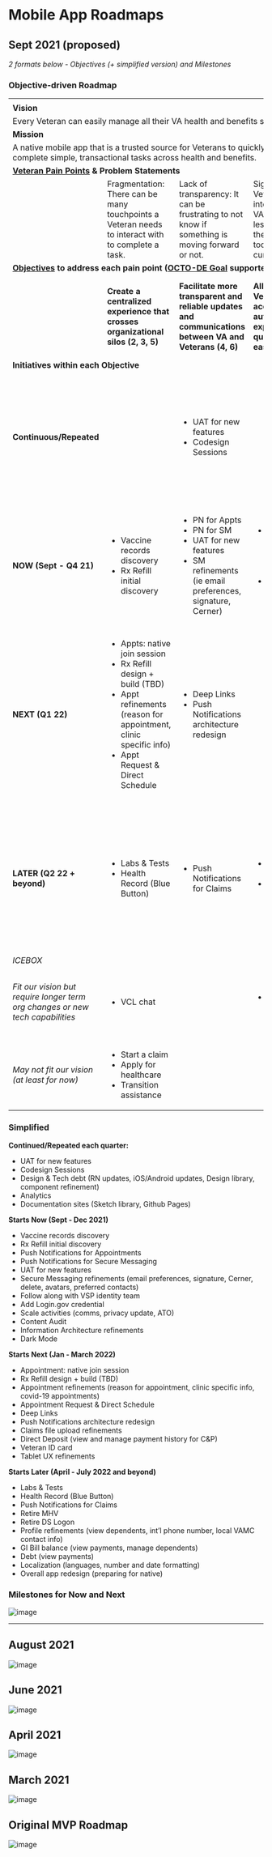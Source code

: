 # Mobile App Roadmaps

## Sept 2021 (proposed) 
_2 formats below - Objectives (+ simplified version) and Milestones_

### Objective-driven Roadmap

<table>
  <tr>
   <td colspan="6" >
   </td>
  </tr>
  <tr>
   <td colspan="6" ><strong>Vision</strong>
   </td>
  </tr>
  <tr>
   <td colspan="6" >Every Veteran can easily manage all their VA health and benefits services through their digital channel of choice
   </td>
  </tr>
  <tr>
   <td colspan="6" ><strong>Mission</strong>
   </td>
  </tr>
  <tr>
   <td colspan="6" >A native mobile app that is a trusted source for Veterans to quickly and easily check the status of their VA services and complete simple, transactional tasks across health and benefits.
   </td>
  </tr>
  <tr>
   <td colspan="6" ><strong><a href="https://github.com/department-of-veterans-affairs/va.gov-team/blob/master/products/va-mobile-app/ux-research/user-interviews/research-summary.md">Veteran Pain Points</a> & Problem Statements</strong>
   </td>
  </tr>
  <tr>
   <td>
   </td>
   <td>Fragmentation: There can be many touchpoints a Veteran needs to interact with to complete a task.
   </td>
   <td>Lack of transparency: It can be frustrating to not know if something is moving forward or not.
   </td>
   <td>Signing in: Veterans interact with VA websites less because they find login too cumbersome
   </td>
   <td>Persistence Required: Veterans perceive the need to be persistent to get VA to meet their needs
   </td>
   <td>Access: VA services should be equally accessible across the digital divide and to those with impairments.
   </td>
  </tr>
  <tr>
   <td colspan="6" ><strong><a href="https://github.com/department-of-veterans-affairs/va.gov-team/blob/master/products/va-mobile-app/product/Mobile-OKRs.md">Objectives</a> to address each pain point (<a href="https://github.com/department-of-veterans-affairs/va.gov-team/tree/master/strategy">OCTO-DE Goal</a> supported)</strong>
   </td>
  </tr>
  <tr>
   <td>
   </td>
   <td><strong>Create a centralized experience that crosses organizational silos (2, 3, 5)</strong>
   </td>
   <td><strong>Facilitate more transparent and reliable updates and communications between VA and Veterans (4, 6)</strong>
   </td>
   <td><strong>Allow Veterans to access their authenticated experience quickly and easily</strong>
   </td>
   <td><strong>Enable Veterans to complete transactions – especially frequent transactions – quickly to save time</strong>
   </td>
   <td><strong>Create a reliable, accessible, consistent experience within the app (7)</strong>
   </td>
  </tr>
  <tr>
   <td colspan="6" >
    <strong>Initiatives within each Objective</strong>
   </td>
  </tr>
  <tr>
   <td>
    <strong>Continuous/Repeated</strong>
   </td>
   <td>
   </td>
   <td>
<ul>

<li>UAT for new features

<li>Codesign Sessions
</li>
</ul>
   </td>
   <td>
   </td>
   <td>
   </td>
   <td>
<ul>

<li>Design & Tech debt (RN updates, iOS/Android updates, Design library, component refinement)

<li>Analytics

<li>Documentation sites
</li>
</ul>
   </td>
  </tr>
  <tr>
   <td colspan="6" >
   </td>
  </tr>
  <tr>
   <td>
    <strong>NOW (Sept - Q4 21)</strong>
   </td>
   <td>
<ul>

<li>Vaccine records discovery

<li>Rx Refill initial discovery
</li>
</ul>
   </td>
   <td>
<ul>

<li>PN  for Appts

<li>PN for SM

<li>UAT for new features 

<li>SM refinements (ie email preferences, signature, Cerner)
</li>
</ul>
   </td>
   <td>
<ul>

<li>Follow along with VSP identity team

<li>Add Login.gov credential
</li>
</ul>
   </td>
   <td>
   </td>
   <td>
<ul>

<li>Scale activities (comms, privacy update)

<li>Content Audit

<li>Information Architecture refinements

<li>Dark Mode
</li>
</ul>
   </td>
  </tr>
  <tr>
   <td colspan="6" >
   </td>
  </tr>
  <tr>
   <td>
    <strong>NEXT (Q1 22)</strong>
   </td>
   <td>
<ul>

<li>Appts: native join session

<li>Rx Refill design + build (TBD)

<li>Appt refinements (reason for appointment, clinic specific info)

<li>Appt Request & Direct Schedule
</li>
</ul>
   </td>
   <td>
<ul>

<li>Deep Links

<li>Push Notifications architecture redesign
</li>
</ul>
   </td>
   <td>
   </td>
   <td>
<ul>

<li>Claims file upload refinements

<li>Direct Deposit (view and manage payment history for C&P)

<li>Veteran ID card
</li>
</ul>
   </td>
   <td>
<ul>

<li>Tablet UX refinements
</li>
</ul>
   </td>
  </tr>
  <tr>
   <td colspan="6" >
   </td>
  </tr>
  <tr>
   <td>
    <strong>LATER (Q2 22 + beyond)</strong>
   </td>
   <td>
<ul>

<li>Labs & Tests

<li>Health Record (Blue Button)
</li>
</ul>
   </td>
   <td>
<ul>

<li>Push Notifications for Claims
</li>
</ul>
   </td>
   <td>
<ul>

<li>Retire MHV

<li>Retire DS Logon
</li>
</ul>
   </td>
   <td>
<ul>

<li>Profile refinements (view dependents, int’l phone number)

<li>GI Bill balance (view payments, manage dependents)

<li>Debt (view payments)
</li>
</ul>
   </td>
   <td>
<ul>

<li>Localization (languages, number and date formatting)

<li>Overall app redesign (preparing for native)
</li>
</ul>
   </td>
  </tr>
  <tr>
   <td colspan="6" ><em>ICEBOX</em>
   </td>
  </tr>
  <tr>
   <td><em>Fit our vision but require longer term org changes or new tech capabilities</em>
   </td>
   <td>
<ul>

<li>VCL chat
</li>
</ul>
   </td>
   <td>
   </td>
   <td>
<ul>

<li>Caregiver login
</li>
</ul>
   </td>
   <td>
<ul>

<li>Edit dependents

<li>Enable efolder access

<li>Digital DD214
</li>
</ul>
   </td>
   <td>
<ul>

<li>Profile for homeless address

<li>Letters accessibility
</li>
</ul>
   </td>
  </tr>
  <tr>
   <td colspan="6" >
   </td>
  </tr>
  <tr>
   <td><em>May not fit our vision (at least for now)</em>
   </td>
   <td>
<ul>

<li>Start a claim

<li>Apply for healthcare

<li>Transition assistance
</li>
</ul>
   </td>
   <td>
   </td>
   <td>
   </td>
   <td>
<ul>

<li>Travel reimbursements
</li>
</ul>
   </td>
   <td>
   </td>
  </tr>
</table>

### Simplified

**Continued/Repeated each quarter:**
* UAT for new features
* Codesign Sessions
* Design & Tech debt (RN updates, iOS/Android updates, Design library, component refinement)
* Analytics
* Documentation sites (Sketch library, Github Pages)

**Starts Now (Sept - Dec 2021)**
* Vaccine records discovery
* Rx Refill initial discovery
* Push Notifications  for Appointments
* Push Notifications for Secure Messaging
* UAT for new features 
* Secure Messaging refinements (email preferences, signature, Cerner, delete, avatars, preferred contacts)
* Follow along with VSP identity team
* Add Login.gov credential
* Scale activities (comms, privacy update, ATO)
* Content Audit
* Information Architecture refinements
* Dark Mode

**Starts Next (Jan - March 2022)**
* Appointment: native join session
* Rx Refill design + build (TBD)
* Appointment refinements (reason for appointment, clinic specific info, covid-19 appointments)
* Appointment Request & Direct Schedule
* Deep Links
* Push Notifications architecture redesign
* Claims file upload refinements
* Direct Deposit (view and manage payment history for C&P)
* Veteran ID card
* Tablet UX refinements

**Starts Later (April - July 2022 and beyond)**
* Labs & Tests
* Health Record (Blue Button)
* Push Notifications for Claims
* Retire MHV
* Retire DS Logon
* Profile refinements (view dependents, int’l phone number, local VAMC contact info)
* GI Bill balance (view payments, manage dependents)
* Debt (view payments)
* Localization (languages, number and date formatting)
* Overall app redesign (preparing for native)

### Milestones for Now and Next

![image](https://user-images.githubusercontent.com/7320097/133013504-2b728a6a-bb57-4b7c-8d8a-f8148eab7ba4.png)


-----

## August 2021
![image](https://user-images.githubusercontent.com/7320097/131701477-d585e867-657d-4b12-93a6-8a8b00b7b8f9.png)

## June 2021
![image](https://user-images.githubusercontent.com/7320097/131700267-8ca4b9c6-49d2-436c-bb12-d1d867c702b7.png)

## April 2021
![image](https://user-images.githubusercontent.com/7320097/131700203-691111b0-5425-4bba-b9db-0f37331c120a.png)

## March 2021
![image](https://user-images.githubusercontent.com/7320097/131700164-845eddf2-4660-4cdc-af5e-13defd9b08b6.png)

## Original MVP Roadmap
![image](https://user-images.githubusercontent.com/7320097/131534284-2e64c2bb-84e4-44ee-aff3-ec45fe50a714.jpg)
